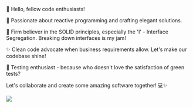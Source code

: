 👋 Hello, fellow code enthusiasts!

🚀 Passionate about reactive programming and crafting elegant solutions.

🧩 Firm believer in the SOLID principles, especially the 'I' - Interface Segregation. Breaking down interfaces is my jam!

✨ Clean code advocate when business requirements allow. Let's make our codebase shine!

🧪 Testing enthusiast - because who doesn't love the satisfaction of green tests?

Let's collaborate and create some amazing software together! 💻✨

![](https://leetcard.jacoblin.cool/seleza1?ext=heatmap)
